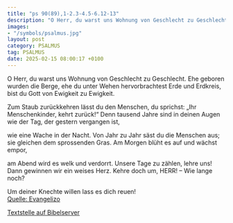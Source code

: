 ```yaml
---
title: "ps 90(89),1-2.3-4.5-6.12-13"
description: "O Herr, du warst uns Wohnung von Geschlecht zu Geschlecht. Ehe geboren wurden die Berge,  ehe du unter Wehen hervorbrachtest Erde und Erdkreis,  bist du Gott von Ewigkeit zu Ewigkeit.  Zum Staub zurückkehren lässt du den Menschen,  du sprichst: „Ihr Menschenkinder, kehrt zurüc...."
images:
- "/symbols/psalmus.jpg"
layout: post
category: PSALMUS
tag: PSALMUS
date: 2025-02-15 08:00:17 +0100
---
```

O Herr, du warst uns Wohnung von Geschlecht zu Geschlecht.
Ehe geboren wurden die Berge, 
ehe du unter Wehen hervorbrachtest Erde und Erdkreis, 
bist du Gott von Ewigkeit zu Ewigkeit.

Zum Staub zurückkehren lässt du den Menschen, 
du sprichst: „Ihr Menschenkinder, kehrt zurück!“
Denn tausend Jahre sind in deinen Augen 
wie der Tag, der gestern vergangen ist, 

wie eine Wache in der Nacht.<!--more-->
Von Jahr zu Jahr säst du die Menschen aus;
sie gleichen dem sprossenden Gras.
Am Morgen blüht es auf und wächst empor, 

am Abend wird es welk und verdorrt.
Unsere Tage zu zählen, lehre uns! 
Dann gewinnen wir ein weises Herz.
Kehre doch um, HERR! – Wie lange noch? 

Um deiner Knechte willen lass es dich reuen!<br>
[Quelle: Evangelizo](https://evangeliumtagfuertag.org/DE/gospel)

[Textstelle auf Bibelserver](https://www.bibleserver.com/EU/ps90(89),1-2.3-4.5-6.12-13)
